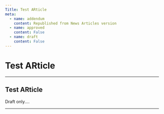 ```yaml
---
Title: Test ARticle
meta:
  - name: addendum
    content: Republished from News Articles version
  - name: approved
    content: False
  - name: draft
    content: False
---
```

# Test ARticle

---
## Test ARticle


Draft only....


<script src="/DesktopModules/itcMetaPost/js/mg.js" type="text/javascript"></script>


---
